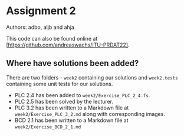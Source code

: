 # Assignment 2

Authors: adbo, aljb and ahja

This code can also be found online at [https://github.com/andreaswachs/ITU-PRDAT22].

## Where have solutions been added?

There are two folders - `week2` containing our solutions and `week2.tests` containing some unit tests for our solutions.

- PLC 2.4 has been added to `week2/Exercise_PLC_2_4.fs`.
- PLC 2.5 has been solved by the lecturer.
- PLC 3.2 has been written to a Markdown file at `week2/Exercise_PLC_3_2.md` along with corresponding images.
- BCD 2.1 has been written to a Markdown file at `week2/Exercise_BCD_2_1.md`

